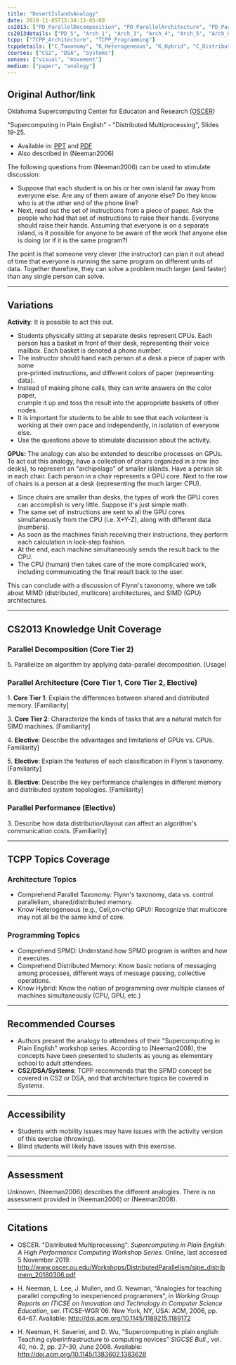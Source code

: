 ```yaml
---
title: "DesertIslandsAnalogy"
date: 2019-11-05T15:34:13-05:00
cs2013: ["PD_ParallelDecomposition", "PD_ParallelArchitecture", "PD_ParallelPerformance"]
cs2013details: ["PD_5", "Arch_1", "Arch_3", "Arch_4", "Arch_5", "Arch_8", "Perf_3"]
tcpp: ["TCPP_Architecture", "TCPP_Programming"]
tcppdetails: ["C_Taxonomy", "K_Heterogeneous", "K_Hybrid", "C_DistributedMemory", "C_SPMD"]
courses: ["CS2", "DSA", "Systems"]
senses: ["visual", "movement"]
medium: ["paper", "analogy"]
---
```


## Original Author/link

Oklahoma Supercomputing Center for Educaton and Research
([OSCER](http://www.oscer.ou.edu/education.php))

"Supercomputing in Plain English" - "Distributed Multiprocessing", Slides 19-25.

* Available in: [PPT](http://www.oscer.ou.edu/Workshops/DistributedParallelism/sipe_distribmem_20180306.pptx) and [PDF](http://www.oscer.ou.edu/Workshops/DistributedParallelism/sipe_distribmem_20180306.pdf)
* Also described in (Neeman2006)

The following questions from (Neeman2006) can be used to stimulate discussion:

* Suppose that each student is on his or her own island far away from everyone 
  else. Are any of them aware of anyone else? Do they know who is at the 
  other end of the phone line? 
* Next, read out the set of instructions from a piece of paper. Ask the people who had that set of instructions to raise their hands. Everyone should raise their hands. Assuming that everyone is on a separate island, is it possible for anyone to be aware of the work that anyone else is doing (or if it is the same program?)

The point is that someone very clever (the instructor) can plan it out ahead of 
time that everyone is running the same program on different units of data. 
Together therefore, they can solve a problem much larger (and faster) than any 
single person can solve.

---

## Variations

**Activity**:
It is possible to act this out.
 
* Students physically sitting at separate desks represent CPUs.
  Each person has a basket in front of their desk, representing their voice
  mailbox. Each basket is denoted a phone number.
* The instructor should hand each person at a desk a piece of paper with some  
  pre-printed instructions, and different colors of paper (representing data). 
* Instead of making phone calls, they can write answers on the color paper,  
  crumple it up and toss the result into the appropriate baskets of other nodes.
* It is important for students to be able to see that each volunteer is working 
  at their own pace and independently, in isolation of everyone else. 
* Use the questions above to stimulate discussion about the activity.

**GPUs:**
The analogy can also be extended to describe processes on GPUs. To act out 
this analogy, have a collection of chairs organized in a row (no desks), 
to represent an "archipelago" of smaller islands. Have a person sit in each 
chair. Each person in a chair represents a GPU core. 
Next to the row of chairs is a person at a desk (representing the much larger CPU).

* Since chairs are smaller than desks, the types of work the GPU cores can 
  accomplish is very little. Suppose it's just simple math. 
* The same set of instructions are sent to all the GPU cores simultaneously 
  from the CPU (i.e. X+Y-Z), along with different data (numbers). 
* As soon as the machines finish receiving their instructions, they perform 
  each calculation in lock-step fashion. 
* At the end, each machine simultaneously sends the result back to the CPU.
* The CPU (human) then takes care of the more complicated work, including 
  communicating the final result back to the user.

This can conclude with a discussion of Flynn's taxonomy, where we talk about 
MIMD (distributed, multicore) architectures, and SIMD (GPU) architectures.

---

## CS2013 Knowledge Unit Coverage

### Parallel Decomposition (Core Tier 2)

5\. Parallelize an algorithm by applying data-parallel decomposition. [Usage]

### Parallel Architecture (Core Tier 1, Core Tier 2, Elective)

1\. **Core Tier 1**: Explain the differences between shared and distributed memory. [Familiarity]

3\. **Core Tier 2**: Characterize the kinds of tasks that are a natural match for SIMD machines. [Familiarity]

4\. **Elective**: Describe the advantages and limitations of GPUs vs. CPUs. Familiarity]

5\. **Elective**: Explain the features of each classification in Flynn's taxonomy. [Familiarity]

8\. **Elective**: Describe the key performance challenges in different memory and distributed system topologies. [Familiarity]


### Parallel Performance (Elective)

3\. Describe how data distribution/layout can affect an algorithm's communication costs. [Familiarity]

---

## TCPP Topics Coverage

### Architecture Topics

* Comprehend Parallel Taxonomy: Flynn's taxonomy, data vs. control parallelism, shared/distributed memory.
* Know Heterogeneous (e.g., Cell,on-chip GPU): Recognize that multicore may not all be the same kind of core.



### Programming Topics

* Comprehend SPMD: Understand how SPMD program is written and how it executes.
* Comprehend Distributed Memory: Know basic notions of messaging among processes, different ways of message passing, collective operations.
* Know Hybrid: Know the notion of programming over multiple classes of machines simultaneously (CPU, GPU, etc.)
---

## Recommended Courses
* Authors present the analogy to attendees of their "Supercomputing in Plain 
  English" workshop series. According to (Neeman2008), the concepts have been 
  presented to students as young as elementary school to adult attendees. 
* **CS2/DSA/Systems**: TCPP recommends that the SPMD concept be covered in 
  CS2 or DSA, and that architecture topics be covered in *Systems*. 


---

## Accessibility

* Students with mobility issues may have issues with the activity version of 
  this exercise (throwing). 
* Blind students will likely have issues with this exercise.

---


## Assessment 

Unknown. (Neeman2006) describes the different analogies. There is no assessment 
provided in (Neeman2006) or (Neeman2008).


---

## Citations

* OSCER. "Distributed Multiprocessing". *Supercomputing in 
  Plain English: A High Performance Computing Workshop Series*. Online, 
  last accessed 5 November 2019. http://www.oscer.ou.edu/Workshops/DistributedParallelism/sipe_distribmem_20180306.pdf

* H. Neeman, L. Lee, J. Mullen, and G. Newman, "Analogies for teaching parallel 
computing to inexperienced programmers", in *Working Group Reports on ITiCSE 
on Innovation and Technology in Computer Science Education*, ser. ITiCSE-WGR'06. 
New York, NY, USA: ACM, 2006, pp. 64–67. Available: http://doi.acm.org/10.1145/1189215.1189172

* H. Neeman, H. Severini, and D. Wu, "Supercomputing in plain english: Teaching
cyberinfrastructure to computing novices" *SIGCSE Bull.*, vol. 40, no. 2,
 pp. 27–30, June 2008. Available: http://doi.acm.org/10.1145/1383602.1383628

